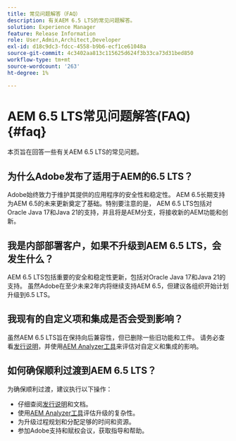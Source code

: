 ```yaml
---
title: 常见问题解答（FAQ）
description: 有关AEM 6.5 LTS的常见问题解答。
solution: Experience Manager
feature: Release Information
role: User,Admin,Architect,Developer
exl-id: d18c9dc3-fdcc-4558-b9b6-ecf1ce61048a
source-git-commit: 4c3402aa813c115625d624f3b33ca73d31bed850
workflow-type: tm+mt
source-wordcount: '263'
ht-degree: 1%

---
```


# AEM 6.5 LTS常见问题解答(FAQ) {#faq}

本页旨在回答一些有关AEM 6.5 LTS的常见问题。

## 为什么Adobe发布了适用于AEM的6.5 LTS？

Adobe始终致力于维护其提供的应用程序的安全性和稳定性。 AEM 6.5长期支持为AEM 6.5的未来更新奠定了基础。特别要注意的是， AEM 6.5 LTS包括对Oracle Java 17和Java 21的支持，并且将是AEM分支，将接收新的AEM功能和创新。

## 我是内部部署客户，如果不升级到AEM 6.5 LTS，会发生什么？

AEM 6.5 LTS包括重要的安全和稳定性更新，包括对Oracle Java 17和Java 21的支持。 虽然Adobe在至少未来2年内将继续支持AEM 6.5，但建议各组织开始计划升级到6.5 LTS。

## 我现有的自定义项和集成是否会受到影响？

虽然AEM 6.5 LTS旨在保持向后兼容性，但已删除一些旧功能和工件。
请务必查看[发行说明](/help/release-notes/release-notes.md#deprecated-and-removed-features)，并使用[AEM Analyzer工具](/help/sites-deploying/aem-analyzer.md)来评估对自定义和集成的影响。

## 如何确保顺利过渡到AEM 6.5 LTS？

为确保顺利过渡，建议执行以下操作：

* 仔细查阅[发行说明](/help/release-notes/release-notes.md)和文档。
* 使用[AEM Analyzer工具](/help/sites-deploying/aem-analyzer.md)评估升级的复杂性。
* 为升级过程规划和分配足够的时间和资源。
* 参加Adobe支持和赋权会议，获取指导和帮助。
